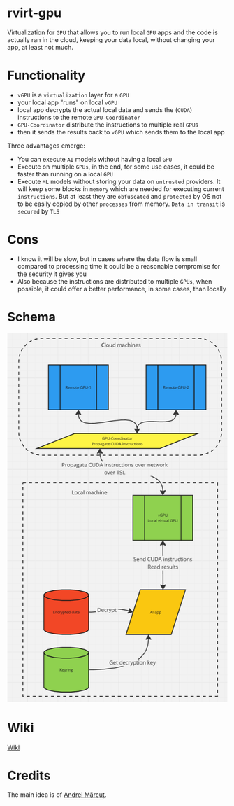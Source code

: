 # rvirt-gpu

Virtualization for `GPU` that allows you to run local `GPU` apps and the code is actually ran in the cloud, keeping your data local, without changing your app, at least not much.

# Functionality

- `vGPU` is a `virtualization` layer for a `GPU`
- your local app "runs" on local `vGPU`
- local app decrypts the actual local data and sends the (`CUDA`) instructions to the remote `GPU-Coordinator`
- `GPU-Coordinator` distribute the instructions to multiple real `GPU`s
- then it sends the results back to `vGPU` which sends them to the local app

Three advantages emerge:

- You can execute `AI` models without having a local `GPU`
- Execute on multiple `GPUs`, in the end, for some use cases, it could be faster than running on a local `GPU`
- Execute `ML` models without storing your data on `untrusted` providers. It will keep some blocks in `memory` which are needed for executing current `instructions`. But at least they are `obfuscated` and `protected` by OS not to be easily copied by other `processes` from memory. `Data in transit` is `secured` by `TLS`

# Cons

- I know it will be slow, but in cases where the data flow is small compared to processing time it could be a reasonable compromise for the security it gives you
- Also because the instructions are distributed to multiple `GPUs`, when possible, it could offer a better performance, in some cases, than locally

# Schema

[![schema](website/resources/schema2.png)](website/resources/schema2.png)

# Wiki

[Wiki](https://github.com/radumarias/rgpu/wiki)

# Credits

The main idea is of [Andrei Mărcuţ](https://github.com/andreimarcut).
